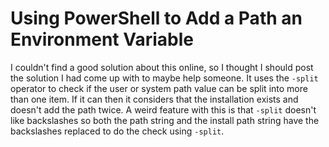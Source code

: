 # Using PowerShell to Add a Path an Environment Variable
I couldn't find a good solution about this online, so I thought I should post the solution I had come up with to maybe help someone. It uses the `-split` operator to check if the user or system path value can be split into more than one item. If it can then it considers that the installation exists and doesn't add the path twice. A weird feature with this is that `-split` doesn't like backslashes so both the path string and the install path string have the backslashes replaced to do the check using `-split`. 
